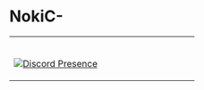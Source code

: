 # NokiC-
<table width="100%"> 
  <tr>
  <td width="50%">
    
&nbsp; <br> [![Discord Presence](https://lanyard.cnrad.dev/api/732450729301639168)](https://discord.com/users/732450729301639168)
    
  </td>

    
  </td>
</table>
